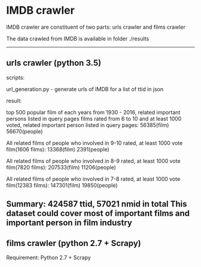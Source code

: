 # IMDB crawler

IMDB crawler are constituent of two parts: urls crawler and films crawler

The data crawled from IMDB is available in folder ./results

------
## urls crawler (python 3.5)
scripts:


url_generation.py - generate urls of IMDB for a list of ttid in json


result: 

top 500 popular film of each years from 1930 - 2016, related important persons listed in query pages
films rated from 6 to 10 and at least 1000 voted, related important person listed in query pages: 56385(film) 56670(people) 

All related films of people who involved in 9-10 rated, at least 1000 vote film(1606 films):  13368(film) 2391(people)

All related films of people who involved in 8-9 rated, at least 1000 vote film(7820 films):  207533(film) 11206(people)

All related films of people who involved in 7-8 rated, at least 1000 vote film(12383 films):  147301(film) 19850(people)

Summary: 424587 ttid, 57021 nmid in total
This dataset could cover most of important films and important person in film industry
------
## films crawler (python 2.7 + Scrapy) 

Requirement: Python 2.7 + Scrapy

